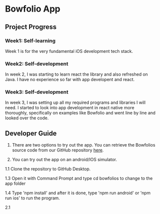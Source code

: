 # Bowfolio App 

## Project Progress

### Week1: Self-learning

Week 1 is for the very fundamental iOS development tech stack.


### Week2: Self-development

In week 2, I was starting to learn react the library and also refreshed on Java. I have no experience so far with app developent and react.

### Week3: Self-development

In week 3, I was setting up all my required programs and libraries I will need. I started to look into app development in react native more thoroughly, specifically on examples like Bowfolio and went line by line and looked over the code.

## Developer Guide

1. There are two options to try out the app. You can retrieve the Bowfolios source code from our GitHub repository <a href="https://github.com/PlayerPlus/Bowfolios">here</a>.

2. You can try out the app on an android/IOS simulator.

1.1 Clone the repository to GitHub Desktop.

1.3 Open it with Command Prompt and type cd bowfolios to change to the app folder

1.4 Type 'npm install' and after it is done, type 'npm run android' or 'npm run ios'  to run the program.

2.1 
